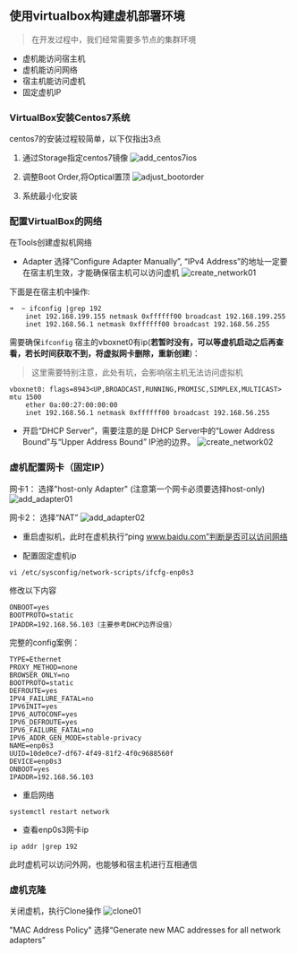 ## 使用virtualbox构建虚机部署环境

>在开发过程中，我们经常需要多节点的集群环境

* 虚机能访问宿主机
* 虚机能访问网络
* 宿主机能访问虚机
* 固定虚机IP


### VirtualBox安装Centos7系统
centos7的安装过程较简单，以下仅指出3点

1. 通过Storage指定centos7镜像
![add_centos7ios](images/add_centos7ios.jpg)

2. 调整Boot Order,将Optical置顶
![adjust_bootorder](images/adjust_bootorder.jpg)

3. 系统最小化安装

### 配置VirtualBox的网络
在Tools创建虚拟机网络 
* Adapter 选择“Configure Adapter Manually”, “IPv4 Address”的地址一定要在宿主机生效，才能确保宿主机可以访问虚机
![create_network01](images/create_network01.jpg)

下面是在宿主机中操作:
```shell
➜  ~ ifconfig |grep 192
	inet 192.168.199.155 netmask 0xffffff00 broadcast 192.168.199.255
	inet 192.168.56.1 netmask 0xffffff00 broadcast 192.168.56.255
```

需要确保`ifconfig` 宿主的vboxnet0有ip(**若暂时没有，可以等虚机启动之后再查看，若长时间获取不到，将虚拟网卡删除，重新创建**)：

> 这里需要特别注意，此处有坑，会影响宿主机无法访问虚拟机

```
vboxnet0: flags=8943<UP,BROADCAST,RUNNING,PROMISC,SIMPLEX,MULTICAST> mtu 1500
	ether 0a:00:27:00:00:00
	inet 192.168.56.1 netmask 0xffffff00 broadcast 192.168.56.255
```


* 开启“DHCP Server”，需要注意的是 DHCP Server中的“Lower Address Bound”与“Upper Address Bound” IP池的边界。
![create_network02](images/create_network02.jpg)


### 虚机配置网卡（固定IP）
网卡1： 选择"host-only Adapter" (注意第一个网卡必须要选择host-only)
![add_adapter01](images/add_adapter01.jpg)

网卡2： 选择“NAT”
![add_adapter02](images/add_adapter02.jpg)

* 重启虚拟机，此时在虚机执行“ping www.baidu.com”判断是否可以访问网络    

* 配置固定虚机ip
```shell
vi /etc/sysconfig/network-scripts/ifcfg-enp0s3  
```
修改以下内容
```
ONBOOT=yes
BOOTPROTO=static
IPADDR=192.168.56.103（主要参考DHCP边界设值）
``` 

完整的config案例：
```
TYPE=Ethernet
PROXY_METHOD=none
BROWSER_ONLY=no
BOOTPROTO=static
DEFROUTE=yes
IPV4_FAILURE_FATAL=no
IPV6INIT=yes
IPV6_AUTOCONF=yes
IPV6_DEFROUTE=yes
IPV6_FAILURE_FATAL=no
IPV6_ADDR_GEN_MODE=stable-privacy
NAME=enp0s3
UUID=10de0ce7-df67-4f49-81f2-4f0c9688560f
DEVICE=enp0s3
ONBOOT=yes
IPADDR=192.168.56.103
``` 

* 重启网络
```shell
systemctl restart network
```

* 查看enp0s3网卡ip
```shell
ip addr |grep 192
```

此时虚机可以访问外网，也能够和宿主机进行互相通信

### 虚机克隆
关闭虚机，执行Clone操作
![clone01](images/clone01.jpg)

"MAC Address Policy" 选择“Generate new MAC addresses for all network adapters”  

